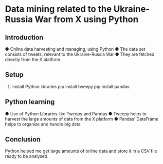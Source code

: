 # Data mining related to the Ukraine-Russia War from X using Python 
## Introduction
● Online data harvesting and 
managing, using Python
● The data set consists of tweets, 
relevant to the Ukraine-Russia War
● They are fetched directly from the X 
platform 

## Setup
1. Install Python libraries
   pip install tweepy
   pip install pandas

## Python learning
● Use of Python Libraries like 
Tweepy and Pandas
● Tweepy helps to harvest the 
large amounts of data from 
the X platform
● Pandas’ DataFrame helps to 
organize and handle big data 

## Conclusion 
Python helped me get large amounts of 
online data and store it in a CSV file ready to be analysed. 
